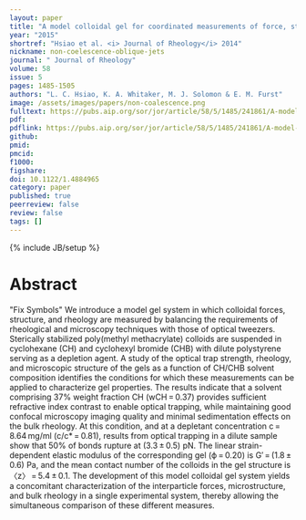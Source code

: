 ```yaml
---
layout: paper
title: "A model colloidal gel for coordinated measurements of force, structure, and rheology"
year: "2015"
shortref: "Hsiao et al. <i> Journal of Rheology</i> 2014"
nickname: non-coelescence-oblique-jets
journal: " Journal of Rheology"
volume: 58
issue: 5
pages: 1485-1505
authors: "L. C. Hsiao, K. A. Whitaker, M. J. Solomon & E. M. Furst"
image: /assets/images/papers/non-coalescence.png
fulltext: https://pubs.aip.org/sor/jor/article/58/5/1485/241861/A-model-colloidal-gel-for-coordinated-measurements
pdf: 
pdflink: https://pubs.aip.org/sor/jor/article/58/5/1485/241861/A-model-colloidal-gel-for-coordinated-measurements
github: 
pmid: 
pmcid: 
f1000: 
figshare: 
doi: 10.1122/1.4884965
category: paper
published: true
peerreview: false
review: false
tags: []
---
```

{% include JB/setup %}

# Abstract 

"Fix Symbols"
We introduce a model gel system in which colloidal forces, structure, and rheology are measured by balancing the requirements of rheological and microscopy techniques with those of optical tweezers. Sterically stabilized poly(methyl methacrylate) colloids are suspended in cyclohexane (CH) and cyclohexyl bromide (CHB) with dilute polystyrene serving as a depletion agent. A study of the optical trap strength, rheology, and microscopic structure of the gels as a function of CH/CHB solvent composition identifies the conditions for which these measurements can be applied to characterize gel properties. The results indicate that a solvent comprising 37% weight fraction CH (wCH = 0.37) provides sufficient refractive index contrast to enable optical trapping, while maintaining good confocal microscopy imaging quality and minimal sedimentation effects on the bulk rheology. At this condition, and at a depletant concentration c = 8.64 mg/ml (c/c* = 0.81), results from optical trapping in a dilute sample show that 50% of bonds rupture at (3.3 ± 0.5) pN. The linear strain-dependent elastic modulus of the corresponding gel (ϕ = 0.20) is G′ = (1.8 ± 0.6) Pa, and the mean contact number of the colloids in the gel structure is 〈z〉 = 5.4 ± 0.1. The development of this model colloidal gel system yields a concomitant characterization of the interparticle forces, microstructure, and bulk rheology in a single experimental system, thereby allowing the simultaneous comparison of these different measures.